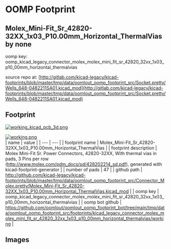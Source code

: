 # OOMP Footprint  
## Molex_Mini-Fit_Sr_42820-32XX_1x03_P10.00mm_Horizontal_ThermalVias  by none  
  
oomp key: oomp_kicad_legacy_connector_molex_molex_mini_fit_sr_42820_32xx_1x03_p10_00mm_horizontal_thermalvias  
  
source repo at: [http://gitlab.com/kicad-legacy/kicad-footprints/blob/master/tmp/data/oomlout_oomp_footprint_src/Socket.pretty/Wells_648-0482211SA01.kicad_mod](http://gitlab.com/kicad-legacy/kicad-footprints/blob/master/tmp/data/oomlout_oomp_footprint_src/Socket.pretty/Wells_648-0482211SA01.kicad_mod)  
## Footprint  
  
[![working_kicad_pcb_3d.png](working_kicad_pcb_3d_600.png)](working_kicad_pcb_3d.png)  
  
[![working.png](working_600.png)](working.png)  
| name | value | 
| --- | --- | 
| footprint name | Molex_Mini-Fit_Sr_42820-32XX_1x03_P10.00mm_Horizontal_ThermalVias | 
| footprint description | Molex Mini-Fit Sr. Power Connectors, 42820-32XX, With thermal vias in pads, 3 Pins per row (http://www.molex.com/pdm_docs/sd/428202214_sd.pdf), generated with kicad-footprint-generator | 
| number of pads | 47 | 
| github path | http://github.com/kicad-legacy/kicad-footprints/blob/master/tmp/data/oomlout_oomp_footprint_src/Connector_Molex.pretty/Molex_Mini-Fit_Sr_42820-32XX_1x03_P10.00mm_Horizontal_ThermalVias.kicad_mod | 
| oomp key | oomp_kicad_legacy_connector_molex_molex_mini_fit_sr_42820_32xx_1x03_p10_00mm_horizontal_thermalvias | 
| oomp bot github | https://github.com/oomlout/oomlout_oomp_footprint_bot/tree/main/tmp/data/oomlout_oomp_footprint_src/footprints/kicad_legacy_connector_molex_molex_mini_fit_sr_42820_32xx_1x03_p10_00mm_horizontal_thermalvias/working | 
## Images  
